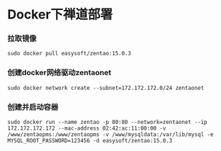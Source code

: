 # Docker下禅道部署

### 拉取镜像
```
sudo docker pull easysoft/zentao:15.0.3
```
### 创建docker网络驱动zentaonet
```
sudo docker network create --subnet=172.172.172.0/24 zentaonet
```
### 创建并启动容器
```
sudo docker run --name zentao -p 80:80 --network=zentaonet --ip 172.172.172.172 --mac-address 02:42:ac:11:00:00 -v /www/zentaopms:/www/zentaopms -v /www/mysqldata:/var/lib/mysql -e MYSQL_ROOT_PASSWORD=123456 -d easysoft/zentao:15.0.3
```